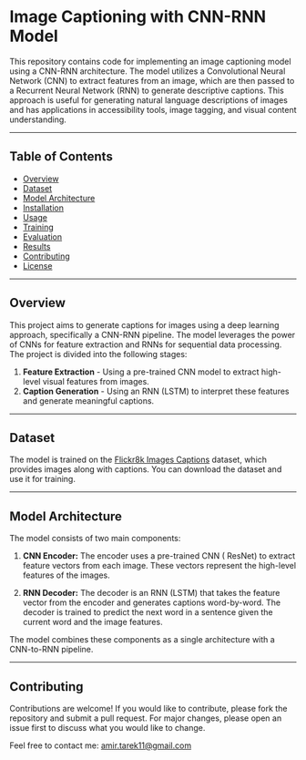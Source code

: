 # Image Captioning with CNN-RNN Model

This repository contains code for implementing an image captioning model using a CNN-RNN architecture. The model utilizes a Convolutional Neural Network (CNN) to extract features from an image, which are then passed to a Recurrent Neural Network (RNN) to generate descriptive captions. This approach is useful for generating natural language descriptions of images and has applications in accessibility tools, image tagging, and visual content understanding.

---

## Table of Contents

- [Overview](#overview)
- [Dataset](#dataset)
- [Model Architecture](#model-architecture)
- [Installation](#installation)
- [Usage](#usage)
- [Training](#training)
- [Evaluation](#evaluation)
- [Results](#results)
- [Contributing](#contributing)
- [License](#license)

---

## Overview

This project aims to generate captions for images using a deep learning approach, specifically a CNN-RNN pipeline. The model leverages the power of CNNs for feature extraction and RNNs for sequential data processing. The project is divided into the following stages:

1. **Feature Extraction** - Using a pre-trained CNN model to extract high-level visual features from images.
2. **Caption Generation** - Using an RNN (LSTM) to interpret these features and generate meaningful captions.

---

## Dataset

The model is trained on the [Flickr8k Images Captions]([https://cocodataset.org/#home](https://www.kaggle.com/datasets/e1cd22253a9b23b073794872bf565648ddbe4f17e7fa9e74766ad3707141adeb)) dataset, which provides images along with captions. You can download the dataset and use it for training.

---

## Model Architecture

The model consists of two main components:

1. **CNN Encoder:** The encoder uses a pre-trained CNN ( ResNet) to extract feature vectors from each image. These vectors represent the high-level features of the images.
   
2. **RNN Decoder:** The decoder is an RNN (LSTM) that takes the feature vector from the encoder and generates captions word-by-word. The decoder is trained to predict the next word in a sentence given the current word and the image features.

The model combines these components as a single architecture with a CNN-to-RNN pipeline.

---

## Contributing

Contributions are welcome! If you would like to contribute, please fork the repository and submit a pull request. For major changes, please open an issue first to discuss what you would like to change.


Feel free to contact me: amir.tarek11@gmail.com
